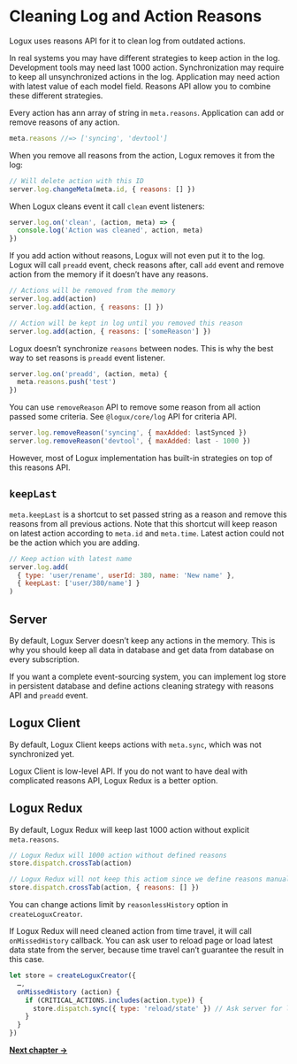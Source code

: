 # Cleaning Log and Action Reasons

Logux uses reasons API for it to clean log from outdated actions.

In real systems you may have different strategies to keep action in the log. Development tools may need last 1000 action. Synchronization may require to keep all unsynchronized actions in the log. Application may need action with latest value of each model field. Reasons API allow you to combine these different strategies.

Every action has ann array of string in `meta.reasons`. Application can add or remove reasons of any action.

```js
meta.reasons //=> ['syncing', 'devtool']
```

When you remove all reasons from the action, Logux removes it from the log:

```js
// Will delete action with this ID
server.log.changeMeta(meta.id, { reasons: [] })
```

When Logux cleans event it call `clean` event listeners:

```js
server.log.on('clean', (action, meta) => {
  console.log('Action was cleaned', action, meta)
})
```

If you add action without reasons, Logux will not even put it to the log. Logux will call `preadd` event, check reasons after, call `add` event and remove action from the memory if it doesn’t have any reasons.

```js
// Actions will be removed from the memory
server.log.add(action)
server.log.add(action, { reasons: [] })

// Action will be kept in log until you removed this reason
server.log.add(action, { reasons: ['someReason'] })
```

Logux doesn’t synchronize `reasons` between nodes. This is why the best way to set reasons is `preadd` event listener.

```js
server.log.on('preadd', (action, meta) {
  meta.reasons.push('test')
})
```

You can use `removeReason` API to remove some reason from all action passed some criteria. See `@logux/core/log` API for criteria API.

```js
server.log.removeReason('syncing', { maxAdded: lastSynced })
server.log.removeReason('devtool', { maxAdded: last - 1000 })
```

However, most of Logux implementation has built-in strategies on top of this reasons API.


## `keepLast`

`meta.keepLast` is a shortcut to set passed string as a reason and remove this reasons from all previous actions. Note that this shortcut will keep reason on latest action according to `meta.id` and `meta.time`. Latest action could not be the action which you are adding.

```js
// Keep action with latest name
server.log.add(
  { type: 'user/rename', userId: 380, name: 'New name' },
  { keepLast: ['user/380/name'] }
)
```


## Server

By default, Logux Server doesn’t keep any actions in the memory. This is why you should keep all data in database and get data from database on every subscription.

If you want a complete event-sourcing system, you can implement log store in persistent database and define actions cleaning strategy with reasons API and `preadd` event.

## Logux Client

By default, Logux Client keeps actions with `meta.sync`, which was not synchronized yet.

Logux Client is low-level API. If you do not want to have deal with complicated reasons API, Logux Redux is a better option.


## Logux Redux

By default, Logux Redux will keep last 1000 action without explicit `meta.reasons`.

```js
// Logux Redux will 1000 action without defined reasons
store.dispatch.crossTab(action)

// Logux Redux will not keep this actiom since we define reasons manually
store.dispatch.crossTab(action, { reasons: [] })
```

You can change actions limit by `reasonlessHistory` option in `createLoguxCreator`.

If Logux Redux will need cleaned action from time travel, it will call `onMissedHistory` callback. You can ask user to reload page or load latest data state from the server, because time travel can’t guarantee the result in this case.

```js
let store = createLoguxCreator({
  …,
  onMissedHistory (action) {
    if (CRITICAL_ACTIONS.includes(action.type)) {
      store.dispatch.sync({ type: 'reload/state' }) // Ask server for latest state
    }
  }
})
```

**[Next chapter →](./7-subprotocol.md)**
